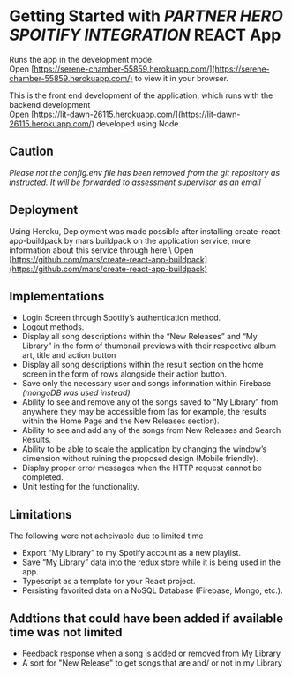 # Getting Started with *PARTNER HERO SPOITIFY INTEGRATION* REACT App


Runs the app in the development mode.\
Open [https://serene-chamber-55859.herokuapp.com/](https://serene-chamber-55859.herokuapp.com/) to view it in your browser.

This is the front end development of the application, which runs with the backend development \
Open [https://lit-dawn-26115.herokuapp.com/](https://lit-dawn-26115.herokuapp.com/) 
developed using Node.

## Caution
*Please not the config.env file has been removed from the git repository as instructed. It will be forwarded to assessment supervisor as an email*

## Deployment
Using Heroku, Deployment was made possible after installing create-react-app-buildpack by mars buildpack on the application service,
more information about this service through here \ 
Open [https://github.com/mars/create-react-app-buildpack](https://github.com/mars/create-react-app-buildpack)

## Implementations
* Login Screen through Spotify’s authentication method.
* Logout methods.
* Display all song descriptions within the “New Releases” and “My Library” in the form of thumbnail previews with their respective album art, title and action button
* Display all song descriptions within the result section on the home screen in the form of rows alongside their action button.
* Save only the necessary user and songs information within Firebase *(mongoDB was used instead)*
* Ability to see and remove any of the songs saved to “My Library” from anywhere they may be accessible from (as for example, the results within the Home Page and the New Releases section).
* Ability to see and add any of the songs from New Releases and Search Results.
* Ability to be able to scale the application by changing the window’s dimension without ruining the proposed design (Mobile friendly).
* Display proper error messages when the HTTP request cannot be completed.
* Unit testing for the functionality.

## Limitations
The following were not acheivable due to limited time
* Export “My Library” to my Spotify account as a new playlist.
* Save “My Library” data into the redux store while it is being used in the app.
* Typescript as a template for your React project.
* Persisting favorited data on a NoSQL Database (Firebase, Mongo, etc.).

## Addtions that could have been added if available time was not limited
* Feedback response when a song is added or removed from My Library
* A sort for "New Release" to get songs that are and/ or not in my Library
